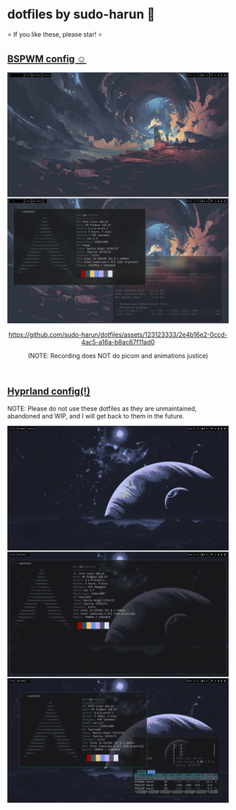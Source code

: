 # dotfiles by sudo-harun 💪

⭐ If you like these, please star! ⭐

## <a href="https://github.com/sudo-harun/dotfiles/tree/bspwm">BSPWM config ☺</a>

<div align="center">
  <img src="./assets/bspwm1.png">
  <img src="./assets/bspwm2.png">
  

https://github.com/sudo-harun/dotfiles/assets/123123333/2e4b16e2-0ccd-4ac5-a16a-b8ac67f11ad0


(NOTE: Recording does NOT do picom and animations justice)
</div><br>

## <a href="https://github.com/sudo-harun/dotfiles/tree/hyprland">Hyprland config(!)</a>

NOTE: Please do not use these dotfiles as they are unmaintained, abandoned and WIP, and I will get back to them in the future.

<div align="center">
  <img src="./assets/hyprland1.png">
  <img src="./assets/hyprland2.png">
  <img src="./assets/hyprland3.png">
</div><br>
